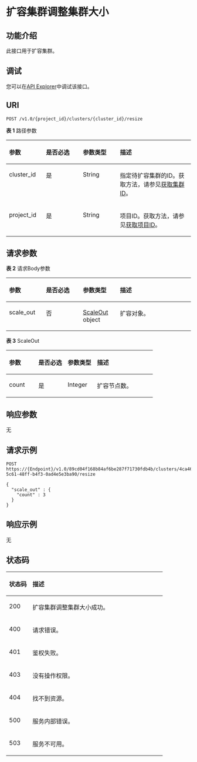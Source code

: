 # 扩容集群调整集群大小<a name="ZH-CN_TOPIC_0000001437661621"></a>

## 功能介绍<a name="section49644012144"></a>

此接口用于扩容集群。

## 调试<a name="zh-cn_topic_0000001098816630_section16191247193116"></a>

您可以在[API Explorer](https://apiexplorer.developer.huaweicloud.com/apiexplorer/doc?product=DWS&api=ResizeCluster)中调试该接口。

## URI<a name="section59651002141"></a>

```
POST /v1.0/{project_id}/clusters/{cluster_id}/resize
```

**表 1**  路径参数

<a name="table1496816012149"></a>
<table><thead align="left"><tr id="row1296711071414"><th class="cellrowborder" valign="top" width="20%" id="mcps1.2.5.1.1"><p id="p89691708142"><a name="p89691708142"></a><a name="p89691708142"></a>参数</p>
</th>
<th class="cellrowborder" valign="top" width="20%" id="mcps1.2.5.1.2"><p id="p997019016147"><a name="p997019016147"></a><a name="p997019016147"></a>是否必选</p>
</th>
<th class="cellrowborder" valign="top" width="20%" id="mcps1.2.5.1.3"><p id="p5971130121418"><a name="p5971130121418"></a><a name="p5971130121418"></a>参数类型</p>
</th>
<th class="cellrowborder" valign="top" width="40%" id="mcps1.2.5.1.4"><p id="p997280111414"><a name="p997280111414"></a><a name="p997280111414"></a>描述</p>
</th>
</tr>
</thead>
<tbody><tr id="row69673017146"><td class="cellrowborder" valign="top" width="20%" headers="mcps1.2.5.1.1 "><p id="p209722001419"><a name="p209722001419"></a><a name="p209722001419"></a>cluster_id</p>
</td>
<td class="cellrowborder" valign="top" width="20%" headers="mcps1.2.5.1.2 "><p id="p59731504141"><a name="p59731504141"></a><a name="p59731504141"></a>是</p>
</td>
<td class="cellrowborder" valign="top" width="20%" headers="mcps1.2.5.1.3 "><p id="p12973160161410"><a name="p12973160161410"></a><a name="p12973160161410"></a>String</p>
</td>
<td class="cellrowborder" valign="top" width="40%" headers="mcps1.2.5.1.4 "><p id="zh-cn_topic_0000001098816630_a3c9219ff8f544b6db2665fbab0057dab"><a name="zh-cn_topic_0000001098816630_a3c9219ff8f544b6db2665fbab0057dab"></a><a name="zh-cn_topic_0000001098816630_a3c9219ff8f544b6db2665fbab0057dab"></a>指定待扩容集群的ID。获取方法，请参见<a href="获取集群ID.md">获取集群ID</a>。</p>
</td>
</tr>
<tr id="row1296790171418"><td class="cellrowborder" valign="top" width="20%" headers="mcps1.2.5.1.1 "><p id="p19751207142"><a name="p19751207142"></a><a name="p19751207142"></a>project_id</p>
</td>
<td class="cellrowborder" valign="top" width="20%" headers="mcps1.2.5.1.2 "><p id="p1497511018146"><a name="p1497511018146"></a><a name="p1497511018146"></a>是</p>
</td>
<td class="cellrowborder" valign="top" width="20%" headers="mcps1.2.5.1.3 "><p id="p179761091413"><a name="p179761091413"></a><a name="p179761091413"></a>String</p>
</td>
<td class="cellrowborder" valign="top" width="40%" headers="mcps1.2.5.1.4 "><p id="p2097617081415"><a name="p2097617081415"></a><a name="p2097617081415"></a>项目ID。获取方法，请参见<a href="获取项目ID.md">获取项目ID</a>。</p>
</td>
</tr>
</tbody>
</table>

## 请求参数<a name="section139770071414"></a>

**表 2**  请求Body参数

<a name="zh-cn_topic_0000001387498504_request_ResizeClusterRequestBody"></a>
<table><thead align="left"><tr id="row1978909149"><th class="cellrowborder" valign="top" width="20%" id="mcps1.2.5.1.1"><p id="p397960141416"><a name="p397960141416"></a><a name="p397960141416"></a>参数</p>
</th>
<th class="cellrowborder" valign="top" width="20%" id="mcps1.2.5.1.2"><p id="p1798030151415"><a name="p1798030151415"></a><a name="p1798030151415"></a>是否必选</p>
</th>
<th class="cellrowborder" valign="top" width="20%" id="mcps1.2.5.1.3"><p id="p109821305146"><a name="p109821305146"></a><a name="p109821305146"></a>参数类型</p>
</th>
<th class="cellrowborder" valign="top" width="40%" id="mcps1.2.5.1.4"><p id="p498380161413"><a name="p498380161413"></a><a name="p498380161413"></a>描述</p>
</th>
</tr>
</thead>
<tbody><tr id="row597817081413"><td class="cellrowborder" valign="top" width="20%" headers="mcps1.2.5.1.1 "><p id="p2984402148"><a name="p2984402148"></a><a name="p2984402148"></a>scale_out</p>
</td>
<td class="cellrowborder" valign="top" width="20%" headers="mcps1.2.5.1.2 "><p id="p298670181412"><a name="p298670181412"></a><a name="p298670181412"></a>否</p>
</td>
<td class="cellrowborder" valign="top" width="20%" headers="mcps1.2.5.1.3 "><p id="p698719017147"><a name="p698719017147"></a><a name="p698719017147"></a><a href="#zh-cn_topic_0000001387498504_request_ScaleOut">ScaleOut</a> object</p>
</td>
<td class="cellrowborder" valign="top" width="40%" headers="mcps1.2.5.1.4 "><p id="p59881104147"><a name="p59881104147"></a><a name="p59881104147"></a>扩容对象。</p>
</td>
</tr>
</tbody>
</table>

**表 3**  ScaleOut

<a name="zh-cn_topic_0000001387498504_request_ScaleOut"></a>
<table><thead align="left"><tr id="row1799019071419"><th class="cellrowborder" valign="top" width="20%" id="mcps1.2.5.1.1"><p id="p099210017141"><a name="p099210017141"></a><a name="p099210017141"></a>参数</p>
</th>
<th class="cellrowborder" valign="top" width="20%" id="mcps1.2.5.1.2"><p id="p999216017147"><a name="p999216017147"></a><a name="p999216017147"></a>是否必选</p>
</th>
<th class="cellrowborder" valign="top" width="20%" id="mcps1.2.5.1.3"><p id="p599313015148"><a name="p599313015148"></a><a name="p599313015148"></a>参数类型</p>
</th>
<th class="cellrowborder" valign="top" width="40%" id="mcps1.2.5.1.4"><p id="p499319071414"><a name="p499319071414"></a><a name="p499319071414"></a>描述</p>
</th>
</tr>
</thead>
<tbody><tr id="row49901010142"><td class="cellrowborder" valign="top" width="20%" headers="mcps1.2.5.1.1 "><p id="p699412010142"><a name="p699412010142"></a><a name="p699412010142"></a>count</p>
</td>
<td class="cellrowborder" valign="top" width="20%" headers="mcps1.2.5.1.2 "><p id="p2099420031413"><a name="p2099420031413"></a><a name="p2099420031413"></a>是</p>
</td>
<td class="cellrowborder" valign="top" width="20%" headers="mcps1.2.5.1.3 "><p id="p59956013140"><a name="p59956013140"></a><a name="p59956013140"></a>Integer</p>
</td>
<td class="cellrowborder" valign="top" width="40%" headers="mcps1.2.5.1.4 "><p id="p159954013141"><a name="p159954013141"></a><a name="p159954013141"></a>扩容节点数。</p>
</td>
</tr>
</tbody>
</table>

## 响应参数<a name="section8995180161416"></a>

无

## 请求示例<a name="section5996120141412"></a>

```
POST https://{Endpoint}/v1.0/89cd04f168b84af6be287f71730fdb4b/clusters/4ca46bf1-5c61-48ff-b4f3-0ad4e5e3ba90/resize

{
  "scale_out" : {
    "count" : 3
  }
}
```

## 响应示例<a name="section199991017144"></a>

无

## 状态码<a name="section8011101416"></a>

<a name="zh-cn_topic_0000001387498504_status_code"></a>
<table><thead align="left"><tr id="row6217101417"><th class="cellrowborder" valign="top" width="15%" id="mcps1.1.3.1.1"><p id="p749110148"><a name="p749110148"></a><a name="p749110148"></a>状态码</p>
</th>
<th class="cellrowborder" valign="top" width="85%" id="mcps1.1.3.1.2"><p id="p9561171413"><a name="p9561171413"></a><a name="p9561171413"></a>描述</p>
</th>
</tr>
</thead>
<tbody><tr id="row17201141418"><td class="cellrowborder" valign="top" width="15%" headers="mcps1.1.3.1.1 "><p id="p751011144"><a name="p751011144"></a><a name="p751011144"></a>200</p>
</td>
<td class="cellrowborder" valign="top" width="85%" headers="mcps1.1.3.1.2 "><p id="p359181416"><a name="p359181416"></a><a name="p359181416"></a>扩容集群调整集群大小成功。</p>
</td>
</tr>
<tr id="row152121101415"><td class="cellrowborder" valign="top" width="15%" headers="mcps1.1.3.1.1 "><p id="p261615143"><a name="p261615143"></a><a name="p261615143"></a>400</p>
</td>
<td class="cellrowborder" valign="top" width="85%" headers="mcps1.1.3.1.2 "><p id="p461317146"><a name="p461317146"></a><a name="p461317146"></a>请求错误。</p>
</td>
</tr>
<tr id="row93141141410"><td class="cellrowborder" valign="top" width="15%" headers="mcps1.1.3.1.1 "><p id="p1971415147"><a name="p1971415147"></a><a name="p1971415147"></a>401</p>
</td>
<td class="cellrowborder" valign="top" width="85%" headers="mcps1.1.3.1.2 "><p id="p58121191419"><a name="p58121191419"></a><a name="p58121191419"></a>鉴权失败。</p>
</td>
</tr>
<tr id="row19320171418"><td class="cellrowborder" valign="top" width="15%" headers="mcps1.1.3.1.1 "><p id="p782181416"><a name="p782181416"></a><a name="p782181416"></a>403</p>
</td>
<td class="cellrowborder" valign="top" width="85%" headers="mcps1.1.3.1.2 "><p id="p29161121410"><a name="p29161121410"></a><a name="p29161121410"></a>没有操作权限。</p>
</td>
</tr>
<tr id="row53191121415"><td class="cellrowborder" valign="top" width="15%" headers="mcps1.1.3.1.1 "><p id="p19918141417"><a name="p19918141417"></a><a name="p19918141417"></a>404</p>
</td>
<td class="cellrowborder" valign="top" width="85%" headers="mcps1.1.3.1.2 "><p id="p5109115141"><a name="p5109115141"></a><a name="p5109115141"></a>找不到资源。</p>
</td>
</tr>
<tr id="row5391191415"><td class="cellrowborder" valign="top" width="15%" headers="mcps1.1.3.1.1 "><p id="p911314147"><a name="p911314147"></a><a name="p911314147"></a>500</p>
</td>
<td class="cellrowborder" valign="top" width="85%" headers="mcps1.1.3.1.2 "><p id="p9111817143"><a name="p9111817143"></a><a name="p9111817143"></a>服务内部错误。</p>
</td>
</tr>
<tr id="row331610149"><td class="cellrowborder" valign="top" width="15%" headers="mcps1.1.3.1.1 "><p id="p181213112148"><a name="p181213112148"></a><a name="p181213112148"></a>503</p>
</td>
<td class="cellrowborder" valign="top" width="85%" headers="mcps1.1.3.1.2 "><p id="p71318111411"><a name="p71318111411"></a><a name="p71318111411"></a>服务不可用。</p>
</td>
</tr>
</tbody>
</table>

